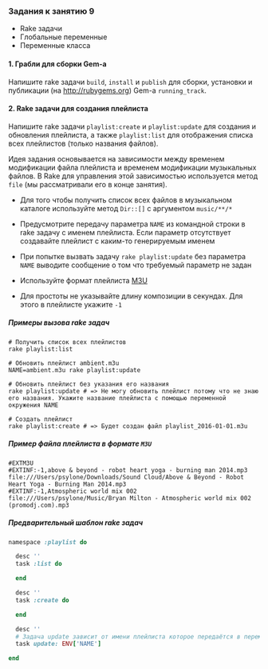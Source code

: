 ### Задания к занятию 9

* Rake задачи
* Глобальные переменные
* Переменные класса



#### 1. Грабли для сборки Gem-а

Напишите rake задачи `build`, `install` и `publish` для сборки, установки и публикации (на http://rubygems.org) Gem-а `running_track`.



#### 2. Rake задачи для создания плейлиста

Напишите rake задачи `playlist:create` и `playlist:update` для создания и обновления плейлиста, а также `playlist:list` для отображения списка всех плейлистов (только названия файлов).

Идея задания основывается на зависимости между временем модификации файла плейлиста и временем модификации музыкальных файлов. В Rake для управления этой зависимостью используется метод `file` (мы рассматривали его в конце занятия).

* Для того чтобы получить список всех файлов в музыкальном каталоге используйте метод `Dir::[]` с аргументом `music/**/*`

* Предусмотрите передачу параметра `NAME` из командной строки в rake задачу с именем плейлиста. Если параметр отсутствует создавайте плейлист с каким-то генерируемым именем

* При попытке вызвать задачу `rake playlist:update` без параметра `NAME` выводите сообщение о том что требуемый параметр не задан

* Используйте формат плейлиста [M3U]

* Для простоты не указывайте длину композиции в секундах. Для этого в плейлисте укажите `-1`

##### Примеры вызова rake задач

```
# Получить список всех плейлистов
rake playlist:list

# Обновить плейлист ambient.m3u
NAME=ambient.m3u rake playlist:update

# Обновить плейлист без указания его названия
rake playlist:update # => Не могу обновить плейлист потому что не знаю его названия. Укажите название плейлиста с помощью переменной окружения NAME

# Создать плейлист
rake playlist:create # => Будет создан файл playlist_2016-01-01.m3u
```

##### Пример файла плейлиста в формате `M3U`

```
#EXTM3U
#EXTINF:-1,above & beyond - robot heart yoga - burning man 2014.mp3
file:///Users/psylone/Downloads/Sound Cloud/Above & Beyond - Robot Heart Yoga - Burning Man 2014.mp3
#EXTINF:-1,Atmospheric world mix 002
file:///Users/psylone/Music/Bryan Milton - Atmospheric world mix 002 (promodj.com).mp3
```

##### Предварительный шаблон rake задач

```ruby
namespace :playlist do

  desc ''
  task :list do

  end

  desc ''
  task :create do

  end

  desc ''
  # Задача update зависит от имени плейлиста которое передаётся в переменной окружения NAME из командной строки
  task update: ENV['NAME']

end
```


<!-- Links -->

[M3U]: https://habrahabr.ru/sandbox/25319/
